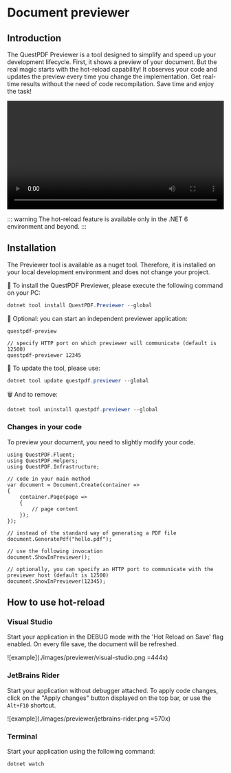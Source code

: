 # Document previewer

## Introduction

The QuestPDF Previewer is a tool designed to simplify and speed up your development lifecycle. First, it shows a preview of your document. But the real magic starts with the hot-reload capability! It observes your code and updates the preview every time you change the implementation. Get real-time results without the need of code recompilation. Save time and enjoy the task!

<video width="100%" controls autoplay loop>
  <source src="./images/previewer/animation.mp4" type="video/mp4">
</video>

::: warning
The hot-reload feature is available only in the .NET 6 environment and beyond.
:::

## Installation

The Previewer tool is available as a nuget tool. Therefore, it is installed on your local development environment and does not change your project.

📁 To install the QuestPDF Previewer, please execute the following command on your PC:

```csharp
dotnet tool install QuestPDF.Previewer --global
```

🚀 Optional: you can start an independent previewer application:

```
questpdf-preview

// specify HTTP port on which previewer will communicate (default is 12500)
questpdf-previewer 12345
```

🔁 To update the tool, please use:

```csharp
dotnet tool update questpdf.previewer --global
```

🗑️ And to remove:

```csharp
dotnet tool uninstall questpdf.previewer --global
```

### Changes in your code

To preview your document, you need to slightly modify your code.

```csharp{17-18}
using QuestPDF.Fluent;
using QuestPDF.Helpers;
using QuestPDF.Infrastructure;

// code in your main method
var document = Document.Create(container =>
{
    container.Page(page =>
    {
        // page content
    });
});

// instead of the standard way of generating a PDF file
document.GeneratePdf("hello.pdf");

// use the following invocation
document.ShowInPreviewer();

// optionally, you can specify an HTTP port to communicate with the previewer host (default is 12500)
document.ShowInPreviewer(12345);
```

## How to use hot-reload

### Visual Studio

Start your application in the DEBUG mode with the 'Hot Reload on Save' flag enabled. On every file save, the document will be refreshed.

![example](./images/previewer/visual-studio.png =444x)

### JetBrains Rider

Start your application without debugger attached. To apply code changes, click on the "Apply changes" button displayed on the top bar, or use the `Alt+F10` shortcut.

![example](./images/previewer/jetbrains-rider.png =570x)

### Terminal

Start your application using the following command:

```
dotnet watch
```
